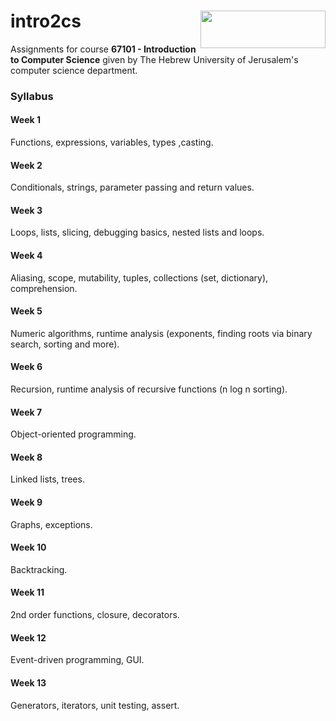 # intro2cs <img align="right" width="200" height="60" src=https://upload.wikimedia.org/wikipedia/en/1/13/Hebrew_University_new_Logo_vector.svg>
Assignments for course **67101 - Introduction to Computer Science** given by The Hebrew University of Jerusalem's computer science department.

### Syllabus

#### Week 1
Functions, expressions, variables, types ,casting.

#### Week 2
Conditionals, strings, parameter passing and return values.

#### Week 3
Loops, lists, slicing, debugging basics, nested lists and loops.

#### Week 4
Aliasing, scope, mutability, tuples, collections (set, dictionary), comprehension.

#### Week 5
Numeric algorithms, runtime analysis (exponents, finding roots via binary search, sorting and more).

#### Week 6
Recursion, runtime analysis of recursive functions (n log n sorting).

#### Week 7
Object-oriented programming.

#### Week 8
Linked lists, trees.

#### Week 9
Graphs, exceptions.

#### Week 10
Backtracking.

#### Week 11
2nd order functions, closure, decorators.

#### Week 12
Event-driven programming, GUI.

#### Week 13
Generators, iterators, unit testing, assert.
